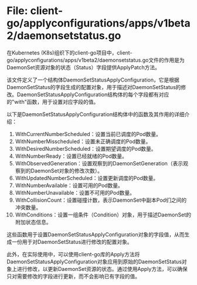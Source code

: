 # File: client-go/applyconfigurations/apps/v1beta2/daemonsetstatus.go

在Kubernetes (K8s)组织下的client-go项目中，client-go/applyconfigurations/apps/v1beta2/daemonsetstatus.go文件的作用是为DaemonSet资源对象的状态（Status）字段提供ApplyPatch方法。

该文件定义了一个结构体DaemonSetStatusApplyConfiguration，它是根据DaemonSetStatus的字段生成的配置对象，用于描述对DaemonSetStatus的修改。DaemonSetStatusApplyConfiguration结构体的每个字段都有对应的"with"函数，用于设置对应字段的值。

以下是DaemonSetStatusApplyConfiguration结构体中的函数及其作用的详细介绍：

1. WithCurrentNumberScheduled：设置当前已调度的Pod数量。
2. WithNumberMisscheduled：设置未正确调度的Pod数量。
3. WithDesiredNumberScheduled：设置期望调度的Pod数量。
4. WithNumberReady：设置已经就绪的Pod数量。
5. WithObservedGeneration：设置观察到的DaemonSetGeneration（表示观察到的DaemonSet对象的修改次数）。
6. WithUpdatedNumberScheduled：设置更新调度的Pod数量。
7. WithNumberAvailable：设置可用的Pod数量。
8. WithNumberUnavailable：设置不可用的Pod数量。
9. WithCollisionCount：设置碰撞计数，表示DaemonSet中副本Pod们之间的冲突数量。
10. WithConditions：设置一组条件（Condition）对象，用于描述DaemonSet的附加状态信息。

这些函数用于设置DaemonSetStatusApplyConfiguration对象的字段值，从而生成一份用于对DaemonSetStatus进行修改的配置对象。

此外，在实际使用中，可以使用client-go库的Apply方法将DaemonSetStatusApplyConfiguration对象应用到原始的DaemonSetStatus对象上进行修改，以更新DaemonSet资源的状态。通过使用Apply方法，可以确保只对需要修改的字段进行更新，而不会影响已有字段的值。

